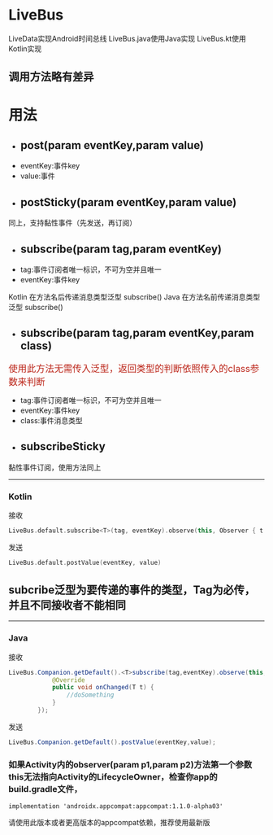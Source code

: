 # LiveBus

LiveData实现Android时间总线
LiveBus.java使用Java实现
LiveBus.kt使用Kotlin实现

## 调用方法略有差异

# 用法

* ## post(param eventKey,param value)
- eventKey:事件key
- value:事件
* ## postSticky(param eventKey,param value)
同上，支持黏性事件（先发送，再订阅）

* ## subscribe(param tag,param eventKey)

- tag:事件订阅者唯一标识，不可为空并且唯一
- eventKey:事件key

Kotlin 在方法名后传递消息类型泛型 subscribe<T>()
Java 在方法名前传递消息类型泛型 <T>subscribe()

* ## subscribe(param tag,param eventKey,param class)

<font color=#bc261a size = 4>使用此方法无需传入泛型，返回类型的判断依照传入的class参数来判断</font>

- tag:事件订阅者唯一标识，不可为空并且唯一
- eventKey:事件key
- class:事件消息类型

* ## subscribeSticky
黏性事件订阅，使用方法同上


------

### Kotlin

接收

```kotlin
LiveBus.default.subscribe<T>(tag, eventKey).observe(this, Observer { t -> doSomething).show()
```

发送

```kotlin
LiveBus.default.postValue(eventKey, value)
```

## subcribe泛型为要传递的事件的类型，Tag为必传，并且不同接收者不能相同

------

### Java

接收

```java
LiveBus.Companion.getDefault().<T>subscribe(tag,eventKey).observe(this, new Observer<T>() {
            @Override
            public void onChanged(T t) {
                //doSomething
            }
        });
```

发送

```java
LiveBus.Companion.getDefault().postValue(eventKey,value);
```

### 如果Activity内的observer(param p1,param p2)方法第一个参数this无法指向Activity的LifecycleOwner，检查你app的build.gradle文件，

```
implementation 'androidx.appcompat:appcompat:1.1.0-alpha03' 
```

   请使用此版本或者更高版本的appcompat依赖，推荐使用最新版
